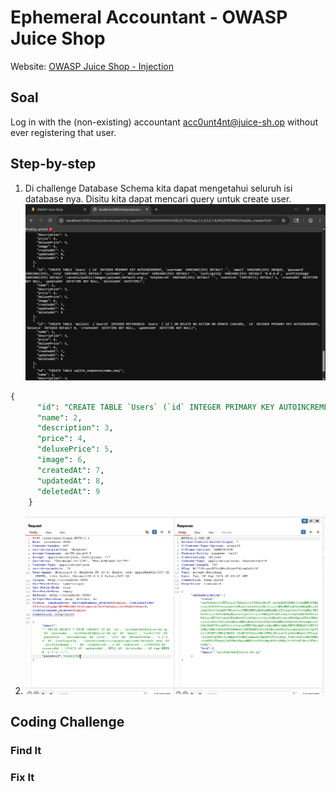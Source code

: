 # Ephemeral Accountant - OWASP Juice Shop
Website: [OWASP Juice Shop - Injection](https://demo.owasp-juice.shop/#/score-board?categories=Injection)

## Soal <br>
Log in with the (non-existing) accountant acc0unt4nt@juice-sh.op without ever registering that user.

## Step-by-step 
1. Di challenge Database Schema kita dapat mengetahui seluruh isi database nya. Disitu kita dapat mencari  query untuk create user. ![alt text](image-24.png)
```sql
{
      "id": "CREATE TABLE `Users` (`id` INTEGER PRIMARY KEY AUTOINCREMENT, `username` VARCHAR(255) DEFAULT '', `email` VARCHAR(255) UNIQUE, `password` VARCHAR(255), `role` VARCHAR(255) DEFAULT 'customer', `deluxeToken` VARCHAR(255) DEFAULT '', `lastLoginIp` VARCHAR(255) DEFAULT '0.0.0.0', `profileImage` VARCHAR(255) DEFAULT '/assets/public/images/uploads/default.svg', `totpSecret` VARCHAR(255) DEFAULT '', `isActive` TINYINT(1) DEFAULT 1, `createdAt` DATETIME NOT NULL, `updatedAt` DATETIME NOT NULL, `deletedAt` DATETIME)",
      "name": 2,
      "description": 3,
      "price": 4,
      "deluxePrice": 5,
      "image": 6,
      "createdAt": 7,
      "updatedAt": 8,
      "deletedAt": 9
    }
```
2. ![alt text](image-32.png)
## Coding Challenge
### Find It
### Fix It
